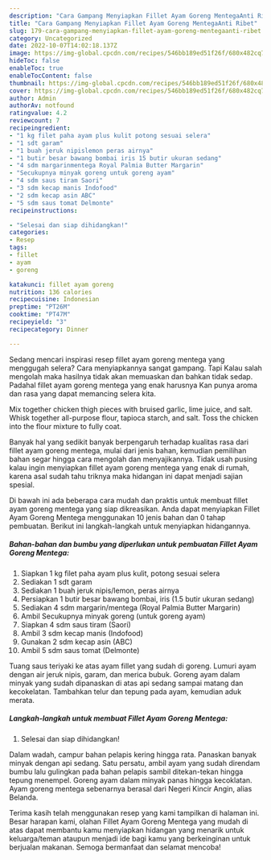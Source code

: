 ```yaml
---
description: "Cara Gampang Menyiapkan Fillet Ayam Goreng MentegaAnti Ribet"
title: "Cara Gampang Menyiapkan Fillet Ayam Goreng MentegaAnti Ribet"
slug: 179-cara-gampang-menyiapkan-fillet-ayam-goreng-mentegaanti-ribet
category: Uncategorized
date: 2022-10-07T14:02:18.137Z
image: https://img-global.cpcdn.com/recipes/546bb189ed51f26f/680x482cq70/fillet-ayam-goreng-mentega-foto-resep-utama.jpg
hideToc: false
enableToc: true
enableTocContent: false
thumbnail: https://img-global.cpcdn.com/recipes/546bb189ed51f26f/680x482cq70/fillet-ayam-goreng-mentega-foto-resep-utama.jpg
cover: https://img-global.cpcdn.com/recipes/546bb189ed51f26f/680x482cq70/fillet-ayam-goreng-mentega-foto-resep-utama.jpg
author: Admin
authorAv: notfound
ratingvalue: 4.2
reviewcount: 7
recipeingredient:
- "1 kg filet paha ayam plus kulit potong sesuai selera"
- "1 sdt garam"
- "1 buah jeruk nipislemon peras airnya"
- "1 butir besar bawang bombai iris 15 butir ukuran sedang"
- "4 sdm margarinmentega Royal Palmia Butter Margarin"
- "Secukupnya minyak goreng untuk goreng ayam"
- "4 sdm saus tiram Saori"
- "3 sdm kecap manis Indofood"
- "2 sdm kecap asin ABC"
- "5 sdm saus tomat Delmonte"
recipeinstructions:

- "Selesai dan siap dihidangkan!"
categories:
- Resep
tags:
- fillet
- ayam
- goreng

katakunci: fillet ayam goreng 
nutrition: 136 calories
recipecuisine: Indonesian
preptime: "PT26M"
cooktime: "PT47M"
recipeyield: "3"
recipecategory: Dinner

---
```



Sedang mencari inspirasi resep fillet ayam goreng mentega yang menggugah selera? Cara menyiapkannya sangat gampang. Tapi Kalau salah mengolah maka hasilnya tidak akan memuaskan dan bahkan tidak sedap. Padahal fillet ayam goreng mentega yang enak harusnya Kan punya aroma dan rasa yang dapat memancing selera kita.


Mix together chicken thigh pieces with bruised garlic, lime juice, and salt. Whisk together all-purpose flour, tapioca starch, and salt. Toss the chicken into the flour mixture to fully coat.

Banyak hal yang sedikit banyak berpengaruh terhadap kualitas rasa dari fillet ayam goreng mentega, mulai dari jenis bahan, kemudian pemilihan bahan segar hingga cara mengolah dan menyajikannya. Tidak usah pusing kalau ingin menyiapkan fillet ayam goreng mentega yang enak di rumah, karena asal sudah tahu triknya maka hidangan ini dapat menjadi sajian spesial.


Di bawah ini ada beberapa cara mudah dan praktis untuk membuat fillet ayam goreng mentega yang siap dikreasikan. Anda dapat menyiapkan Fillet Ayam Goreng Mentega menggunakan 10 jenis bahan dan 0 tahap pembuatan. Berikut ini langkah-langkah untuk menyiapkan hidangannya.

<!--inarticleads1-->

##### Bahan-bahan dan bumbu yang diperlukan untuk pembuatan Fillet Ayam Goreng Mentega:

1. Siapkan 1 kg filet paha ayam plus kulit, potong sesuai selera
1. Sediakan 1 sdt garam
1. Sediakan 1 buah jeruk nipis/lemon, peras airnya
1. Persiapkan 1 butir besar bawang bombai, iris (1.5 butir ukuran sedang)
1. Sediakan 4 sdm margarin/mentega (Royal Palmia Butter Margarin)
1. Ambil Secukupnya minyak goreng (untuk goreng ayam)
1. Siapkan 4 sdm saus tiram (Saori)
1. Ambil 3 sdm kecap manis (Indofood)
1. Gunakan 2 sdm kecap asin (ABC)
1. Ambil 5 sdm saus tomat (Delmonte)


Tuang saus teriyaki ke atas ayam fillet yang sudah di goreng. Lumuri ayam dengan air jeruk nipis, garam, dan merica bubuk. Goreng ayam dalam minyak yang sudah dipanaskan di atas api sedang sampai matang dan kecokelatan. Tambahkan telur dan tepung pada ayam, kemudian aduk merata. 

<!--inarticleads2-->

##### Langkah-langkah untuk membuat Fillet Ayam Goreng Mentega:


1. Selesai dan siap dihidangkan!

Dalam wadah, campur bahan pelapis kering hingga rata. Panaskan banyak minyak dengan api sedang. Satu persatu, ambil ayam yang sudah direndam bumbu lalu gulingkan pada bahan pelapis sambil ditekan-tekan hingga tepung menempel. Goreng ayam dalam minyak panas hingga kecoklatan. Ayam goreng mentega sebenarnya berasal dari Negeri Kincir Angin, alias Belanda. 

Terima kasih telah menggunakan resep yang kami tampilkan di halaman ini. Besar harapan kami, olahan Fillet Ayam Goreng Mentega yang mudah di atas dapat membantu kamu menyiapkan hidangan yang menarik untuk keluarga/teman ataupun menjadi ide bagi kamu yang berkeinginan untuk berjualan makanan. Semoga bermanfaat dan selamat mencoba!
